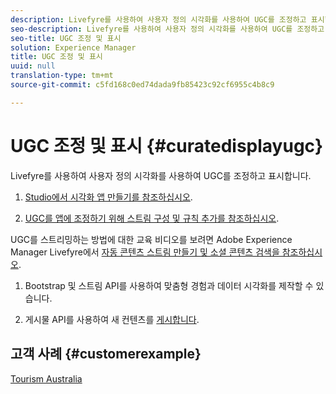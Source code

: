 ```yaml
---
description: Livefyre를 사용하여 사용자 정의 시각화를 사용하여 UGC를 조정하고 표시합니다.
seo-description: Livefyre를 사용하여 사용자 정의 시각화를 사용하여 UGC를 조정하고 표시합니다.
seo-title: UGC 조정 및 표시
solution: Experience Manager
title: UGC 조정 및 표시
uuid: null
translation-type: tm+mt
source-git-commit: c5fd168c0ed74dada9fb85423c92cf6955c4b8c9

---
```



# UGC 조정 및 표시 {#curatedisplayugc}

Livefyre를 사용하여 사용자 정의 시각화를 사용하여 UGC를 조정하고 표시합니다.

1. [Studio에서 시각화 앱 만들기를 참조하십시오](/help/using/c-about-apps/c-create-an-app.md).

1. [UGC를 앱에 조정하기 위해 스트림 구성 및 규칙 추가를 참조하십시오](/help/using/c-streams/c-streams.md).

UGC를 스트리밍하는 방법에 대한 교육 비디오를 보려면 Adobe Experience Manager Livefyre에서 [자동 콘텐츠 스트림 만들기 및 소셜 콘텐츠 검색을 참조하십시오](https://helpx.adobe.com/experience-manager/tutorials.html).

1. Bootstrap 및 스트림 API를 사용하여 맞춤형 경험과 데이터 시각화를 제작할 수 있습니다.

1. 게시물 API를 사용하여 새 컨텐츠를 [게시합니다](https://api.livefyre.com/docs/apis/by-category/collection-content#operation=urn:livefyre:apis:quill:operations:api:v3.0:collection:post:method=post).

## 고객 사례 {#customerexample}

[Tourism Australia](https://www.australia.com/en-us)
